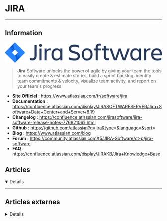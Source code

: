# JIRA
---

## <i class="fa-solid fa-hashtag"></i> Information

![Logo](../../_media/apps/jira/jira_logo.svg ':size=250 :no-zoom')


> <i class="fa-solid fa-quote-left"></i> **Jira** Software unlocks the power of agile by giving your team the tools to easily create & estimate stories, build a sprint backlog, identify team commitments & velocity, visualize team activity, and report on your team's progress. <i class="fa-solid fa-quote-left fa-rotate-180"></i>


- <i class="fa-solid fa-globe"></i> **Site Officiel** : https://www.atlassian.com/fr/software/jira
- <i class="fa-solid fa-book"></i> **Documentation** : https://confluence.atlassian.com/display/JIRASOFTWARESERVER/Jira+Software+Data+Center+and+Server+8.19
- <i class="fa-solid fa-file-circle-question"></i> **Changelog** : https://confluence.atlassian.com/jirasoftware/jira-software-release-notes-776821069.html
- <i class="fa-brands fa-github"></i> **Github** : https://github.com/atlassian?q=jira&type=&language=&sort=
- <i class="fab fa-blogger-b"></i> **Blog** : https://www.atlassian.com/blog
- <i class="fas fa-comments"></i> **Forum** : https://community.atlassian.com/t5/JIRA-Software/ct-p/jira-software
- <i class="far fa-question-circle"></i> **FAQ** : https://confluence.atlassian.com/display/JIRAKB/Jira+Knowledge+Base



## <i class="fa-regular fa-newspaper"></i> Articles

<details open>

</details>

---

## <i class="fa-solid fa-glasses"></i> Articles externes

<details>

- [Free Jira Plugins To Use in 2021 (Updated Guide)](https://dzone.com/articles/free-jira-plugins-to-use-in-2021-updated-guide)
- [A JIRA Tutorial for Software Developers: Get The Most out of JIRA](https://dzone.com/articles/a-jira-tutorial-for-software-developers-get-the-mo)
- [Best Ways to Track Time in Jira](https://dzone.com/articles/best-ways-to-track-time-in-jira)
- [How to automatically add Jira issue ID to the commit message](https://blog.sleeplessbeastie.eu/2019/11/25/how-to-automatically-add-jira-issue-id-to-the-commit-message/)
- [How to Install Jira Agile Project Management Tool on CentOS 8](https://www.howtoforge.com/how-to-install-jira-on-centos-8/)
- [How to Install Jira Agile Project Management Tool on Ubuntu 20.04](https://www.howtoforge.com/how-to-install-jira-agile-project-management-tool-on-ubuntu-20-04/)
- [How to Install JIRA on Ubuntu Linux](https://linoxide.com/tools/install-jira-on-ubuntu-linux/)
- [Integrating Jenkins with Bitbucket and Jira: A Tutorial](https://opensourceforu.com/2020/01/integrating-jenkins-with-bitbucket-and-jira-a-tutorial/)
- [Jira Is a Microcosm of What's Broken in Software Development](https://dzone.com/articles/jira-is-a-microcosm-of-whats-broken-in-software-de)
- [Managing Teams and Projects in Jira, From Idea to Execution](https://www.digitalocean.com/community/tech_talks/managing-teams-and-projects-in-jira-from-idea-to-execution)
- [The Quickest & Easiest Way To Automate JIRA](https://medium.com/geekculture/the-quickest-easiest-way-to-automate-jira-916e7ede003e)
- [Update Tickets from the Command Line](https://www.linuxjournal.com/content/update-tickets-command-line)
- [Upgrading to the Latest Jira With the Latest Version of MariaDB Server](https://dzone.com/articles/upgrading-to-the-latest-jira-with-the-latest-versi)

</details>
